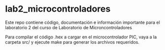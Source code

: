 # lab2_microcontroladores

Este repo contiene código, documentación e información importante para el laboratorio 2 del curso de Laboratorio de Microncontroladores

Para compilar el código .hex a cargar en el microcontrolador PIC, vaya a la carpeta src/ y ejecute make para generar los archivos requeridos.
